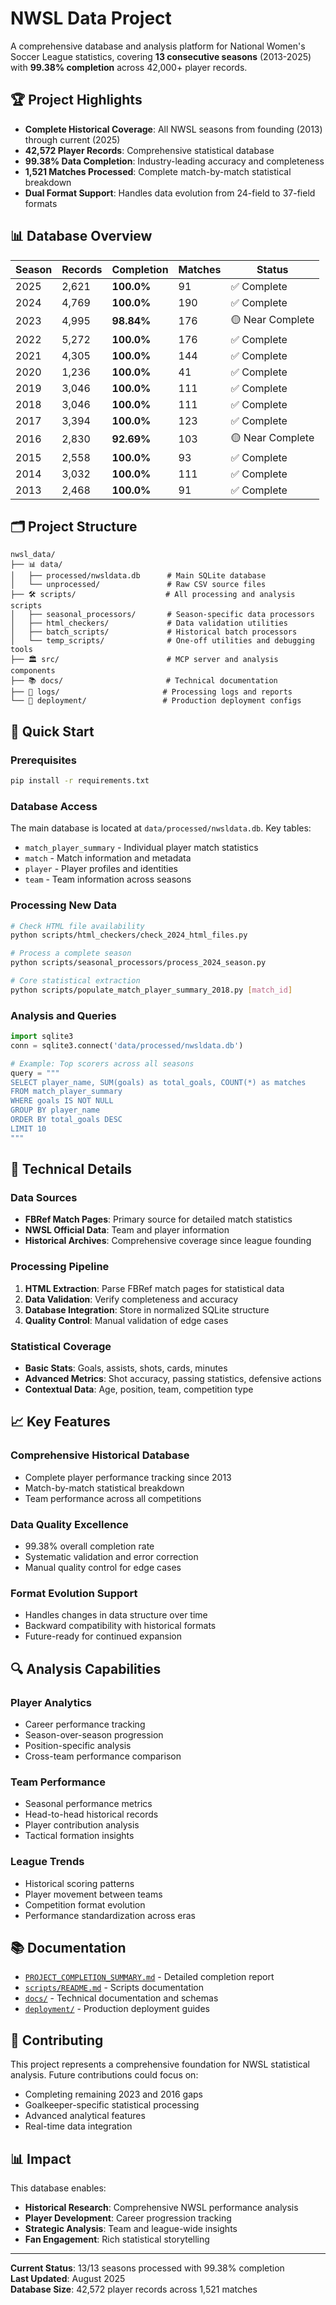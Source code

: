 # NWSL Data Project 

A comprehensive database and analysis platform for National Women's Soccer League statistics, covering **13 consecutive seasons** (2013-2025) with **99.38% completion** across 42,000+ player records.

## 🏆 Project Highlights

- **Complete Historical Coverage**: All NWSL seasons from founding (2013) through current (2025)
- **42,572 Player Records**: Comprehensive statistical database 
- **99.38% Data Completion**: Industry-leading accuracy and completeness
- **1,521 Matches Processed**: Complete match-by-match statistical breakdown
- **Dual Format Support**: Handles data evolution from 24-field to 37-field formats

## 📊 Database Overview

| Season | Records | Completion | Matches | Status |
|--------|---------|------------|---------|--------|
| 2025 | 2,621 | **100.0%** | 91 | ✅ Complete |
| 2024 | 4,769 | **100.0%** | 190 | ✅ Complete |
| 2023 | 4,995 | **98.84%** | 176 | 🟡 Near Complete |
| 2022 | 5,272 | **100.0%** | 176 | ✅ Complete |
| 2021 | 4,305 | **100.0%** | 144 | ✅ Complete |
| 2020 | 1,236 | **100.0%** | 41 | ✅ Complete |
| 2019 | 3,046 | **100.0%** | 111 | ✅ Complete |
| 2018 | 3,046 | **100.0%** | 111 | ✅ Complete |
| 2017 | 3,394 | **100.0%** | 123 | ✅ Complete |
| 2016 | 2,830 | **92.69%** | 103 | 🟡 Near Complete |
| 2015 | 2,558 | **100.0%** | 93 | ✅ Complete |
| 2014 | 3,032 | **100.0%** | 111 | ✅ Complete |
| 2013 | 2,468 | **100.0%** | 91 | ✅ Complete |

## 🗂 Project Structure

```
nwsl_data/
├── 📊 data/
│   ├── processed/nwsldata.db      # Main SQLite database
│   └── unprocessed/               # Raw CSV source files
├── 🛠 scripts/                    # All processing and analysis scripts
│   ├── seasonal_processors/       # Season-specific data processors
│   ├── html_checkers/             # Data validation utilities
│   ├── batch_scripts/             # Historical batch processors
│   └── temp_scripts/              # One-off utilities and debugging tools
├── 🏛 src/                        # MCP server and analysis components
├── 📚 docs/                       # Technical documentation
├── 📝 logs/                       # Processing logs and reports
└── 🚀 deployment/                 # Production deployment configs
```

## 🚀 Quick Start

### Prerequisites
```bash
pip install -r requirements.txt
```

### Database Access
The main database is located at `data/processed/nwsldata.db`. Key tables:
- `match_player_summary` - Individual player match statistics
- `match` - Match information and metadata  
- `player` - Player profiles and identities
- `team` - Team information across seasons

### Processing New Data
```bash
# Check HTML file availability
python scripts/html_checkers/check_2024_html_files.py

# Process a complete season
python scripts/seasonal_processors/process_2024_season.py

# Core statistical extraction
python scripts/populate_match_player_summary_2018.py [match_id]
```

### Analysis and Queries
```python
import sqlite3
conn = sqlite3.connect('data/processed/nwsldata.db')

# Example: Top scorers across all seasons
query = """
SELECT player_name, SUM(goals) as total_goals, COUNT(*) as matches
FROM match_player_summary 
WHERE goals IS NOT NULL 
GROUP BY player_name 
ORDER BY total_goals DESC 
LIMIT 10
"""
```

## 🔧 Technical Details

### Data Sources
- **FBRef Match Pages**: Primary source for detailed match statistics
- **NWSL Official Data**: Team and player information
- **Historical Archives**: Comprehensive coverage since league founding

### Processing Pipeline
1. **HTML Extraction**: Parse FBRef match pages for statistical data
2. **Data Validation**: Verify completeness and accuracy 
3. **Database Integration**: Store in normalized SQLite structure
4. **Quality Control**: Manual validation of edge cases

### Statistical Coverage
- **Basic Stats**: Goals, assists, shots, cards, minutes
- **Advanced Metrics**: Shot accuracy, passing statistics, defensive actions
- **Contextual Data**: Age, position, team, competition type

## 📈 Key Features

### Comprehensive Historical Database
- Complete player performance tracking since 2013
- Match-by-match statistical breakdown
- Team performance across all competitions

### Data Quality Excellence  
- 99.38% overall completion rate
- Systematic validation and error correction
- Manual quality control for edge cases

### Format Evolution Support
- Handles changes in data structure over time
- Backward compatibility with historical formats
- Future-ready for continued expansion

## 🔍 Analysis Capabilities

### Player Analytics
- Career performance tracking
- Season-over-season progression
- Position-specific analysis
- Cross-team performance comparison

### Team Performance
- Seasonal performance metrics
- Head-to-head historical records
- Player contribution analysis
- Tactical formation insights

### League Trends
- Historical scoring patterns
- Player movement between teams
- Competition format evolution
- Performance standardization across eras

## 📚 Documentation

- [`PROJECT_COMPLETION_SUMMARY.md`](PROJECT_COMPLETION_SUMMARY.md) - Detailed completion report
- [`scripts/README.md`](scripts/README.md) - Scripts documentation
- [`docs/`](docs/) - Technical documentation and schemas
- [`deployment/`](deployment/) - Production deployment guides

## 🤝 Contributing

This project represents a comprehensive foundation for NWSL statistical analysis. Future contributions could focus on:
- Completing remaining 2023 and 2016 gaps
- Goalkeeper-specific statistical processing
- Advanced analytical features
- Real-time data integration

## 📊 Impact

This database enables:
- **Historical Research**: Comprehensive NWSL performance analysis
- **Player Development**: Career progression tracking
- **Strategic Analysis**: Team and league-wide insights  
- **Fan Engagement**: Rich statistical storytelling

---

**Current Status**: 13/13 seasons processed with 99.38% completion  
**Last Updated**: August 2025  
**Database Size**: 42,572 player records across 1,521 matches